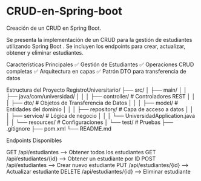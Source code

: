 # CRUD-en-Spring-boot
Creación de un CRUD en Spring Boot.

Se presenta la implementación de un CRUD para la gestión de estudiantes utilizando Spring Boot . 
Se incluyen los endpoints para crear, actualizar, obtener y eliminar estudiantes.

Características Principales
✅ Gestión de Estudiantes
✅ Operaciones CRUD completas
✅ Arquitectura en capas
✅ Patrón DTO para transferencia de datos

Estructura del Proyecto
RegistroUniversitario/
├── src/
│   ├── main/
│   │   ├── java/com/universidad/
│   │   │   ├── controller/      # Controladores REST
│   │   │   ├── dto/             # Objetos de Transferencia de Datos
│   │   │   ├── model/           # Entidades del dominio
│   │   │   ├── repository/      # Capa de acceso a datos
│   │   │   ├── service/         # Lógica de negocio
│   │   │   └── UniversidadApplication.java
│   │   └── resources/           # Configuraciones
│   └── test/                    # Pruebas
├── .gitignore
├── pom.xml
└── README.md

Endpoints Disponibles

GET	/api/estudiantes -->	Obtener todos los estudiantes
GET	/api/estudiantes/{id} -->	Obtener un estudiante por ID
POST	/api/estudiantes	--> Crear nuevo estudiante
PUT	/api/estudiantes/{id}	--> Actualizar estudiante
DELETE	/api/estudiantes/{id}	--> Eliminar estudiante

